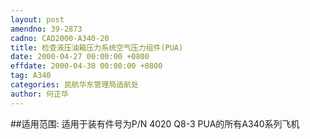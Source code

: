 ```yaml
---
layout: post
amendno: 39-2873
cadno: CAD2000-A340-20
title: 检查液压油箱压力系统空气压力组件(PUA)
date: 2000-04-27 00:00:00 +0800
effdate: 2000-04-30 00:00:00 +0800
tag: A340
categories: 民航华东管理局适航处
author: 何正华
---
```


##适用范围:
适用于装有件号为P/N 4020 Q8-3 PUA的所有A340系列飞机

